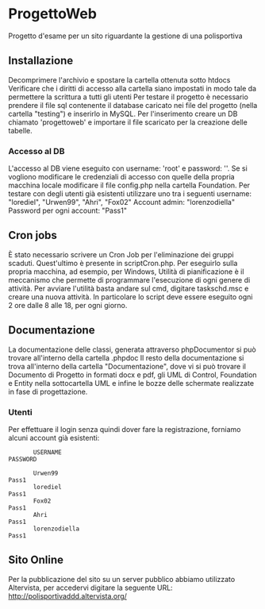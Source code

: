 # ProgettoWeb
Progetto d'esame per un sito riguardante la gestione di una polisportiva

## Installazione
Decomprimere l'archivio e spostare la cartella ottenuta sotto htdocs
Verificare che i diritti di accesso alla cartella siano impostati in modo tale da permettere  la scrittura a tutti gli utenti
Per testare il progetto è necessario prendere il file sql contenente il database caricato nei file
del progetto (nella cartella "testing") e inserirlo in MySQL.
Per l'inserimento creare un DB chiamato 'progettoweb' e importare il file scaricato per la creazione delle tabelle.
### Accesso al DB
L'accesso al DB viene eseguito con username: 'root' e password: ''.
Se si vogliono modificare le credenziali di accesso con quelle della propria macchina locale modificare
il file config.php nella cartella Foundation.
Per testare con degli utenti già esistenti utilizzare uno tra i seguenti username: "lorediel", "Urwen99", "Ahri", "Fox02"
Account admin: "lorenzodiella"
Password per ogni account: "Pass1"

## Cron jobs
È stato necessario scrivere un Cron Job per l'eliminazione dei gruppi scaduti.
Quest'ultimo è presente in scriptCron.php. Per eseguirlo sulla propria macchina, ad esempio, per Windows, Utilità
di pianificazione è il meccanismo che permette di programmare l'esecuzione di ogni genere di attività. Per avviare
l'utilità basta andare sul cmd, digitare taskschd.msc e creare una nuova attività. In particolare lo script deve essere 
eseguito ogni 2 ore dalle 8 alle 18, per ogni giorno.

## Documentazione
La documentazione delle classi, generata attraverso phpDocumentor si può trovare all'interno della cartella .phpdoc
Il resto della documentazione si trova all'interno della cartella "Documentazione", dove vi si può trovare
il Documento di Progetto in formati docx e pdf, gli UML di Control, Foundation e Entity nella sottocartella UML e infine
le bozze delle schermate realizzate in fase di progettazione.

### Utenti
Per effettuare il login senza quindi dover fare la registrazione, forniamo alcuni account già esistenti:

           USERNAME                                                   PASSWORD
         
           Urwen99                                                    Pass1
           lorediel                                                   Pass1
           Fox02                                                      Pass1
           Ahri                                                       Pass1
           lorenzodiella                                              Pass1       

## Sito Online
Per la pubblicazione del sito su un server pubblico abbiamo utilizzato Altervista, per accedervi digitare la seguente
URL: http://polisportivaddd.altervista.org/
